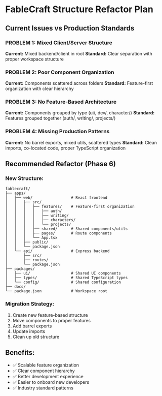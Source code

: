 # FableCraft Structure Refactor Plan

## Current Issues vs Production Standards

### PROBLEM 1: Mixed Client/Server Structure
**Current:** Mixed backend/client in root
**Standard:** Clear separation with proper workspace structure

### PROBLEM 2: Poor Component Organization  
**Current:** Components scattered across folders
**Standard:** Feature-first organization with clear hierarchy

### PROBLEM 3: No Feature-Based Architecture
**Current:** Components grouped by type (ui/, dev/, character/)
**Standard:** Features grouped together (auth/, writing/, projects/)

### PROBLEM 4: Missing Production Patterns
**Current:** No barrel exports, mixed utils, scattered types
**Standard:** Clean imports, co-located code, proper TypeScript organization

## Recommended Refactor (Phase 6)

### New Structure:
```
fablecraft/
├── apps/
│   ├── web/                 # React frontend
│   │   ├── src/
│   │   │   ├── features/    # Feature-first organization
│   │   │   │   ├── auth/
│   │   │   │   ├── writing/
│   │   │   │   ├── characters/
│   │   │   │   └── projects/
│   │   │   ├── shared/      # Shared components/utils
│   │   │   ├── pages/       # Route components
│   │   │   └── App.tsx
│   │   ├── public/
│   │   └── package.json
│   └── api/                 # Express backend
│       ├── src/
│       ├── routes/
│       └── package.json
├── packages/
│   ├── ui/                  # Shared UI components
│   ├── types/               # Shared TypeScript types
│   └── config/              # Shared configuration
├── docs/
└── package.json             # Workspace root
```

### Migration Strategy:
1. Create new feature-based structure
2. Move components to proper features
3. Add barrel exports
4. Update imports
5. Clean up old structure

## Benefits:
- ✅ Scalable feature organization
- ✅ Clear component hierarchy  
- ✅ Better development experience
- ✅ Easier to onboard new developers
- ✅ Industry standard patterns